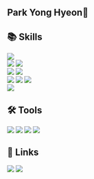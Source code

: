 <h2>Park Yong Hyeon🙂</h2>

<h2>📚 Skills</h2>
<div>
  <img src="https://img.shields.io/badge/JAVA-007396?style=for-the-badge&logo=Java&logoColor=white"/> <br>
  <img src="https://img.shields.io/badge/Spring-6DB33F?style=for-the-badge&logo=Spring&logoColor=white"> <img src="https://img.shields.io/badge/springboot-6DB33F?style=for-the-badge&logo=springboot&logoColor=white"> <br>
  <img src="https://img.shields.io/badge/MySQL-4479A1?style=for-the-badge&logo=MySQL&logoColor=white"> <img src="https://img.shields.io/badge/redis-%23DD0031.svg?style=for-the-badge&logo=redis&logoColor=white"> <br>
  <img src="https://img.shields.io/badge/amazonwebservices-232F3E?style=for-the-badge&logo=amazonwebservices&logoColor=white"/> <img src="https://img.shields.io/badge/nginx-%23009639.svg?style=for-the-badge&logo=nginx&logoColor=white"/>
  <img src="https://img.shields.io/badge/github%20actions-%232671E5.svg?style=for-the-badge&logo=githubactions&logoColor=white"/> <br>
  <img src="https://img.shields.io/badge/git-%23F05033.svg?style=for-the-badge&logo=git&logoColor=white"/>
</div>

<h2>🛠️ Tools</h2>
<div>
  <img src="https://img.shields.io/badge/github-%23121011.svg?style=for-the-badge&logo=github&logoColor=white"/>
  <img src="https://img.shields.io/badge/IntelliJIDEA-000000.svg?style=for-the-badge&logo=intellij-idea&logoColor=white"/>
  <img src="https://img.shields.io/badge/Notion-%23000000.svg?style=for-the-badge&logo=notion&logoColor=white"/>
  <img src="https://img.shields.io/badge/Slack-4A154B?style=for-the-badge&logo=slack&logoColor=white"/>
</div>

<h2>🔗 Links</h2>
<div>
  <a href="https://yongh-dev.tistory.com/"><img src="https://img.shields.io/badge/tistory-eb531f?style=for-the-badge&logo=tistory&logoColor=white"/></a>
  <a href="https://velog.io/@yongh/posts"><img src="https://img.shields.io/badge/velog-20C997?style=for-the-badge&logo=Velog&logoColor=white"/></a>
</div>
